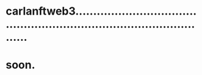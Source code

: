 # carlanftweb3.............................................................................................
# soon.
